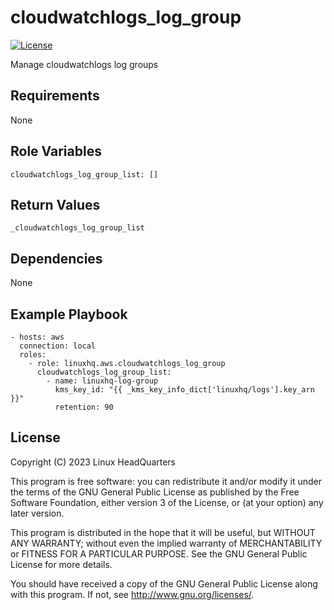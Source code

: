 # cloudwatchlogs\_log\_group

[![License](https://img.shields.io/badge/license-GPLv3-lightgreen)](https://www.gnu.org/licenses/gpl-3.0.en.html#license-text)

Manage cloudwatchlogs log groups

## Requirements

None

## Role Variables

    cloudwatchlogs_log_group_list: []

## Return Values

    _cloudwatchlogs_log_group_list

## Dependencies

None

## Example Playbook

    - hosts: aws
      connection: local
      roles:
        - role: linuxhq.aws.cloudwatchlogs_log_group
          cloudwatchlogs_log_group_list:
            - name: linuxhq-log-group
              kms_key_id: "{{ _kms_key_info_dict['linuxhq/logs'].key_arn }}"
              retention: 90

## License

Copyright (C) 2023 Linux HeadQuarters

This program is free software: you can redistribute it and/or modify
it under the terms of the GNU General Public License as published by
the Free Software Foundation, either version 3 of the License, or
(at your option) any later version.

This program is distributed in the hope that it will be useful,
but WITHOUT ANY WARRANTY; without even the implied warranty of
MERCHANTABILITY or FITNESS FOR A PARTICULAR PURPOSE. See the
GNU General Public License for more details.

You should have received a copy of the GNU General Public License
along with this program. If not, see <http://www.gnu.org/licenses/>.
